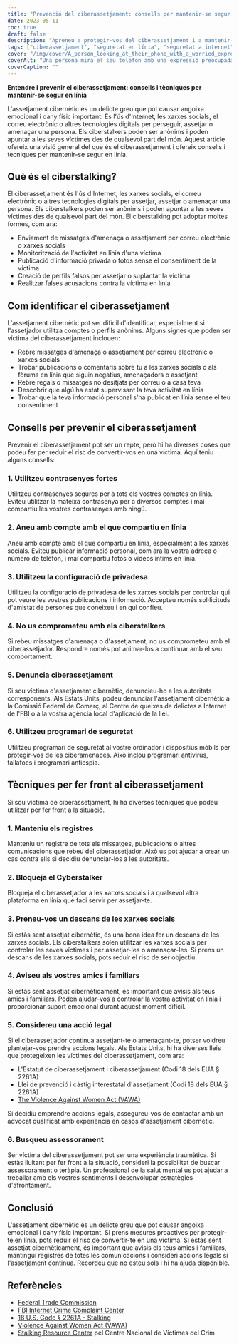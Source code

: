 ```yaml
---
title: "Prevenció del ciberassetjament: consells per mantenir-se segur en línia"
date: 2023-05-11
toc: true
draft: false
description: "Apreneu a protegir-vos del ciberassetjament i a mantenir-vos segur en línia amb aquests consells i tècniques."
tags: ["ciberassetjament", "seguretat en línia", "seguretat a internet", "prevenció de l'assetjament", "seguretat personal", "privadesa en línia", "seguretat cibernètica", "seguretat digital", "seguretat a internet", "Assetjament cibernètic", "assetjament", "protecció de les víctimes", "acció legal", "assessorament", "salut mental", "seguretat a les xarxes socials", "assetjament en línia", "assetjament en línia", "aplicació de la llei", "protecció de la privadesa"]
cover: "/img/cover/A_person_looking_at_their_phone_with_a_worried_expression.png"
coverAlt: "Una persona mira el seu telèfon amb una expressió preocupada mentre una figura fosca apareix al fons."
coverCaption: ""
---
```


**Entendre i prevenir el ciberassetjament: consells i tècniques per mantenir-se segur en línia**

L'assetjament cibernètic és un delicte greu que pot causar angoixa emocional i dany físic important. És l'ús d'Internet, les xarxes socials, el correu electrònic o altres tecnologies digitals per perseguir, assetjar o amenaçar una persona. Els ciberstalkers poden ser anònims i poden apuntar a les seves víctimes des de qualsevol part del món. Aquest article ofereix una visió general del que és el ciberassetjament i ofereix consells i tècniques per mantenir-se segur en línia.

## Què és el ciberstalking?

El ciberassetjament és l'ús d'Internet, les xarxes socials, el correu electrònic o altres tecnologies digitals per assetjar, assetjar o amenaçar una persona. Els ciberstalkers poden ser anònims i poden apuntar a les seves víctimes des de qualsevol part del món. El ciberstalking pot adoptar moltes formes, com ara:

- Enviament de missatges d'amenaça o assetjament per correu electrònic o xarxes socials
- Monitorització de l'activitat en línia d'una víctima
- Publicació d'informació privada o fotos sense el consentiment de la víctima
- Creació de perfils falsos per assetjar o suplantar la víctima
- Realitzar falses acusacions contra la víctima en línia

## Com identificar el ciberassetjament

L'assetjament cibernètic pot ser difícil d'identificar, especialment si l'assetjador utilitza comptes o perfils anònims. Alguns signes que poden ser víctima del ciberassetjament inclouen:

- Rebre missatges d'amenaça o assetjament per correu electrònic o xarxes socials
- Trobar publicacions o comentaris sobre tu a les xarxes socials o als fòrums en línia que siguin negatius, amenaçadors o assetjant
- Rebre regals o missatges no desitjats per correu o a casa teva
- Descobrir que algú ha estat supervisant la teva activitat en línia
- Trobar que la teva informació personal s'ha publicat en línia sense el teu consentiment

## Consells per prevenir el ciberassetjament

Prevenir el ciberassetjament pot ser un repte, però hi ha diverses coses que podeu fer per reduir el risc de convertir-vos en una víctima. Aquí teniu alguns consells:

### 1. Utilitzeu contrasenyes fortes

Utilitzeu contrasenyes segures per a tots els vostres comptes en línia. Eviteu utilitzar la mateixa contrasenya per a diversos comptes i mai compartiu les vostres contrasenyes amb ningú.

### 2. Aneu amb compte amb el que compartiu en línia

Aneu amb compte amb el que compartiu en línia, especialment a les xarxes socials. Eviteu publicar informació personal, com ara la vostra adreça o número de telèfon, i mai compartiu fotos o vídeos íntims en línia.

### 3. Utilitzeu la configuració de privadesa

Utilitzeu la configuració de privadesa de les xarxes socials per controlar qui pot veure les vostres publicacions i informació. Accepteu només sol·licituds d'amistat de persones que coneixeu i en qui confieu.

### 4. No us comprometeu amb els ciberstalkers

Si rebeu missatges d'amenaça o d'assetjament, no us comprometeu amb el ciberassetjador. Respondre només pot animar-los a continuar amb el seu comportament.

### 5. Denuncia ciberassetjament

Si sou víctima d'assetjament cibernètic, denuncieu-ho a les autoritats corresponents. Als Estats Units, podeu denunciar l'assetjament cibernètic a la Comissió Federal de Comerç, al Centre de queixes de delictes a Internet de l'FBI o a la vostra agència local d'aplicació de la llei.

### 6. Utilitzeu programari de seguretat

Utilitzeu programari de seguretat al vostre ordinador i dispositius mòbils per protegir-vos de les ciberamenaces. Això inclou programari antivirus, tallafocs i programari antiespia.

## Tècniques per fer front al ciberassetjament

Si sou víctima de ciberassetjament, hi ha diverses tècniques que podeu utilitzar per fer front a la situació.

### 1. Manteniu els registres

Manteniu un registre de tots els missatges, publicacions o altres comunicacions que rebeu del ciberassetjador. Això us pot ajudar a crear un cas contra ells si decidiu denunciar-los a les autoritats.

### 2. Bloqueja el Cyberstalker

Bloqueja el ciberassetjador a les xarxes socials i a qualsevol altra plataforma en línia que faci servir per assetjar-te.

### 3. Preneu-vos un descans de les xarxes socials

Si estàs sent assetjat cibernètic, és una bona idea fer un descans de les xarxes socials. Els ciberstalkers solen utilitzar les xarxes socials per controlar les seves víctimes i per assetjar-les o amenaçar-les. Si prens un descans de les xarxes socials, pots reduir el risc de ser objectiu.

### 4. Aviseu als vostres amics i familiars

Si estàs sent assetjat cibernèticament, és important que avisis als teus amics i familiars. Poden ajudar-vos a controlar la vostra activitat en línia i proporcionar suport emocional durant aquest moment difícil.

### 5. Considereu una acció legal

Si el ciberassetjador continua assetjant-te o amenaçant-te, potser voldreu plantejar-vos prendre accions legals. Als Estats Units, hi ha diverses lleis que protegeixen les víctimes del ciberassetjament, com ara:

- L'Estatut de ciberassetjament i ciberassetjament (Codi 18 dels EUA § 2261A)
- Llei de prevenció i càstig interestatal d'assetjament (Codi 18 dels EUA § 2261A)
- [The Violence Against Women Act (VAWA)](https://www.hud.gov/VAWA)

Si decidiu emprendre accions legals, assegureu-vos de contactar amb un advocat qualificat amb experiència en casos d'assetjament cibernètic.

### 6. Busqueu assessorament

Ser víctima del ciberassetjament pot ser una experiència traumàtica. Si estàs lluitant per fer front a la situació, consideri la possibilitat de buscar assessorament o teràpia. Un professional de la salut mental us pot ajudar a treballar amb els vostres sentiments i desenvolupar estratègies d'afrontament.

## Conclusió

L'assetjament cibernètic és un delicte greu que pot causar angoixa emocional i dany físic important. Si prens mesures proactives per protegir-te en línia, pots reduir el risc de convertir-te en una víctima. Si estàs sent assetjat cibernèticament, és important que avisis els teus amics i familiars, mantingui registres de totes les comunicacions i consideri accions legals si l'assetjament continua. Recordeu que no esteu sols i hi ha ajuda disponible.

## Referències

- [Federal Trade Commission](https://www.ftc.gov/)
- [FBI Internet Crime Complaint Center](https://www.ic3.gov/)
- [18 U.S. Code § 2261A - Stalking](https://www.law.cornell.edu/uscode/text/18/2261A)
- [Violence Against Women Act (VAWA)](https://www.hud.gov/VAWA)
- [Stalking Resource Center](https://victimsofcrime.org/our-programs/national-stalking-resource-center/) pel Centre Nacional de Víctimes del Crim
